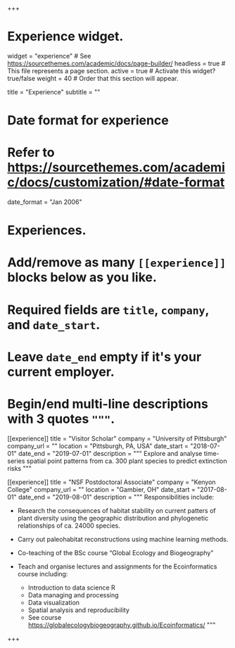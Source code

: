 +++
# Experience widget.
widget = "experience"  # See https://sourcethemes.com/academic/docs/page-builder/
headless = true  # This file represents a page section.
active = true  # Activate this widget? true/false
weight = 40  # Order that this section will appear.

title = "Experience"
subtitle = ""

# Date format for experience
#   Refer to https://sourcethemes.com/academic/docs/customization/#date-format
date_format = "Jan 2006"

# Experiences.
#   Add/remove as many `[[experience]]` blocks below as you like.
#   Required fields are `title`, `company`, and `date_start`.
#   Leave `date_end` empty if it's your current employer.
#   Begin/end multi-line descriptions with 3 quotes `"""`.


[[experience]]
title = "Visitor Scholar"
company = "University of Pittsburgh"
 company_url = ""
 location = "Pittsburgh, PA, USA"
 date_start = "2018-07-01"
 date_end = "2019-07-01"
 description = """ Explore and analyse time-series spatial point patterns from ca. 300 plant species to predict extinction risks """


[[experience]]
title = "NSF Postdoctoral Associate"
company = "Kenyon College"
 company_url = ""
 location = "Gambier, OH"
 date_start = "2017-08-01"
 date_end = "2019-08-01"
 description = """ Responsibilities include:

-  Research the consequences of habitat stability on current patters of plant diversity using the geographic distribution and phylogenetic relationships of ca. 24000 species.
- Carry out paleohabitat reconstructions using machine learning methods.
- Co-teaching of the BSc course “Global Ecology and Biogeography”
- Teach and organise lectures and assignments for the Ecoinformatics course including:

  - Introduction to data science R
  - Data managing and processing
  - Data visualization
  - Spatial analysis and reproducibility
  - See course https://globalecologybiogeography.github.io/Ecoinformatics/
"""

+++

